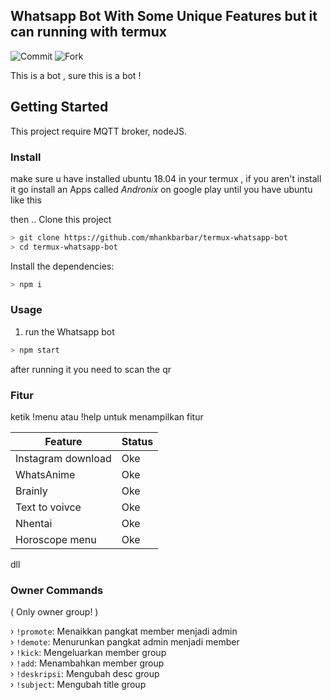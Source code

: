 ## Whatsapp Bot With Some Unique Features but it can running with termux
![Commit](https://img.shields.io/github/commit-activity/y/mhankbarbar/termux-whatsapp-bot?style=flat-square)
![Fork](https://img.shields.io/github/forks/mhankbarbar/termux-whatsapp-bot?style=social)


This is a bot , sure this is a bot ! 

## Getting Started

This project require MQTT broker, nodeJS.

### Install

make sure u have installed ubuntu 18.04 in your termux , if you aren't install it 
go install an Apps called *Andronix* on google play 
until you have ubuntu like this


then ..
Clone this project

```bash
> git clone https://github.com/mhankbarbar/termux-whatsapp-bot
> cd termux-whatsapp-bot

```

Install the dependencies:

```bash
> npm i
```



### Usage
1. run the Whatsapp bot

```bash
> npm start
```

after running it you need to scan the qr

### Fitur
ketik !menu atau !help untuk menampilkan fitur

Feature | Status |
| -------------- | ------------- |
| Instagram download | Oke |
| WhatsAnime | Oke |
| Brainly | Oke |
| Text to voivce | Oke |
| Nhentai | Oke |
| Horoscope menu | Oke |

dll

### Owner Commands
( Only owner group! )

› `!promote`: Menaikkan pangkat member menjadi admin<br>
› `!demote`: Menurunkan pangkat admin menjadi member<br>
› `!kick`: Mengeluarkan member group<br>
› `!add`: Menambahkan member group<br>
› `!deskripsi`: Mengubah desc group<br>
› `!subject`: Mengubah title group

